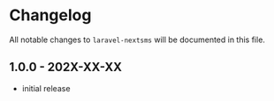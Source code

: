 # Changelog

All notable changes to `laravel-nextsms` will be documented in this file.

## 1.0.0 - 202X-XX-XX

- initial release
